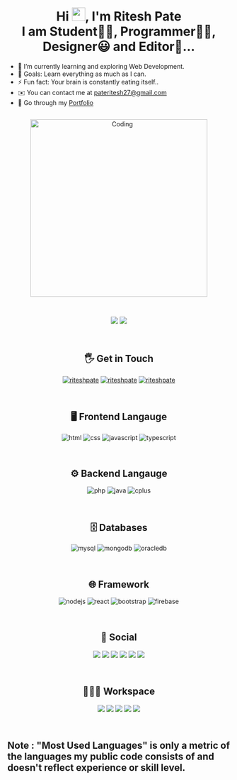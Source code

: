 <h1 align="center"> Hi <img src="https://raw.githubusercontent.com/MartinHeinz/MartinHeinz/master/wave.gif" width="30">, I'm Ritesh Pate <br> I am Student👨‍🎓, Programmer👨‍💻, Designer😃 and Editor🤩...
</h1>

- 🌱 I’m currently learning and exploring Web Development.<br>
- 🥅 Goals: Learn everything as much as I can.<br>
- ⚡ Fun fact: Your brain is constantly eating itself..<br>
- ✉️ You can contact me at [pateritesh27@gmail.com](mailto:pateritesh27@gmail.com) <br>
- 📌 Go through my <a href="https://riteshpate.netlify.app/" target="_blank">Portfolio</a>
  
<h2 align="center"></h2>
  <p align="center">
<img align="center" alt="Coding" width="400" src="https://raw.githubusercontent.com/PolarBearGG/PolarBearGG/master/web-developer.gif">
  </p>
  <br>
  <p align="center">
  <img src="https://komarev.com/ghpvc/?username=pratikabhang&style=for-the-badge">
  <img src="https://custom-icon-badges.herokuapp.com/badge/dynamic/json?logo=star&color=55960c&labelColor=488207&label=Stars&style=for-the-badge&query=%24.stars&url=https://api.github-star-counter.workers.dev/user/Riteshpate">
  </p>
  <br>
  <h2 align="center">🖐 Get in Touch</h2>
  <p align="center">
  <a href="https://linkedin.com/in/ritesh-pate/" target="blank"><img align="center" src="https://img.shields.io/badge/linkedin-%230A66C2.svg?&style=for-the-badge&logo=linkedin&logoColor=white" alt="riteshpate" /></a>
  <a href="https://riteshpate.netlify.app/" target="blank"><img align="center" src="https://img.shields.io/badge/Portfolio-%23000000.svg?style=for-the-badge&logo=firefox&logoColor=#FF7139" alt="riteshpate" /></a>
  <a href="mailto:pateritesh27@gmail.com" target="blank"><img align="center" src="https://img.shields.io/badge/gmail-%23EA4335.svg?&style=for-the-badge&logo=gmail&logoColor=white" alt="riteshpate" /></a>
  </p>
  <br>
  <h2 align="center">🖥️ Frontend Langauge</h2>
  <p align="center">
  <img src="https://img.shields.io/badge/html5-%23E34F26.svg?&style=for-the-badge&logo=html5&logoColor=white" alt="html"/>
  <img src="https://img.shields.io/badge/css3-%231572B6.svg?&style=for-the-badge&logo=css3&logoColor=white" alt="css"/>
  <img src="https://img.shields.io/badge/javascript-%23F7DF1E.svg?&style=for-the-badge&logo=javascript&logoColor=black" alt="javascript"/>
  <img src="https://img.shields.io/badge/typescript-%23007ACC.svg?style=for-the-badge&logo=typescript&logoColor=white" alt="typescript"/>
  </p>
  <br>
  <h2 align="center">⚙️ Backend Langauge</h2>
  <p align="center">
  <img src="https://img.shields.io/badge/php-%23777BB4.svg?style=for-the-badge&logo=php&logoColor=white" alt="php"/>
  <img src="https://img.shields.io/badge/java-%23E34F26.svg?&style=for-the-badge&logo=java&logoColor=white" alt="java"/>
  <img src="https://img.shields.io/badge/c%2B%2B-%2300599C.svg?&style=for-the-badge&logo=c%2B%2B&logoColor=white" alt="cplus"/>
  </p>
  <br>
  <h2 align="center">🗄️ Databases</h2>
  <p align="center">
  <img src="https://img.shields.io/badge/mysql-%234479A1.svg?&style=for-the-badge&logo=mysql&logoColor=white" alt="mysql"/>
  <img src="https://img.shields.io/badge/mongodb-%2347A248.svg?&style=for-the-badge&logo=mongodb&logoColor=white" alt="mongodb"/>
  <img src="https://img.shields.io/badge/oracledb-%23E34F26.svg?&style=for-the-badge&logo=oarcaledb&logoColor=white" alt="oracledb"/>
  <p>
  <br>
  <h2 align="center">🌐 Framework</h2>
  <p align="center">
  <img src="https://img.shields.io/badge/node.js-%23339933.svg?&style=for-the-badge&logo=node.js&logoColor=white" alt="nodejs"/>
  <img src="https://img.shields.io/badge/react-%2361DAFB.svg?&style=for-the-badge&logo=react&logoColor=black" alt="react"/>
  <img src="https://img.shields.io/badge/bootstrap-%23563D7C.svg?style=for-the-badge&logo=bootstrap&logoColor=white" alt="bootstrap"/>
  <img src="https://img.shields.io/badge/firebase-%23FFCA28.svg?&style=for-the-badge&logo=firebase&logoColor=black" alt="firebase"/>
  </p>
  <br>
  <h2 align="center">🤙 Social</h2>
  <p align="center">
  <a href="http://www.instagram.com/ritesh27.11/"><img src = "https://img.shields.io/badge/Instagram-%23E4405F.svg?style=for-the-badge&logo=Instagram&logoColor=white"></a>
  <a href="https://www.linkedin.com/in/ritesh-pate/"><img src="https://img.shields.io/badge/linkedin-%230077B5.svg?style=for-the-badge&logo=linkedin&logoColor=white"></a>
  <a href="https://www.github.com/riteshpate/"><img src="https://img.shields.io/badge/github-%23121011.svg?style=for-the-badge&logo=github&logoColor=white"></a>
  <a href="https://auth.geeksforgeeks.org/user/riteshpate/"><img src="https://img.shields.io/badge/Geeks_for_Geeks-gray?style=for-the-badge&logo=geeksforgeeks&logoColor=35914c"></a>
  <a href="https://www.leetcode.com/riteshpate/"><img src="https://img.shields.io/badge/leetcode-%23FFA116.svg?&style=for-the-badge&logo=leetcode&logoColor=black"></a>
  <a href="https://www.hackerrank.com/riteshpate/"><img src="https://img.shields.io/badge/-Hackerrank-2EC866?style=for-the-badge&logo=HackerRank&logoColor=white"></a>
  </p>
  <br>
  <h2 align="center">👨🏻‍💻 Workspace</h2>
  <p align="center">
  <img src="https://img.shields.io/badge/hp%20laptop-0096D6?style=for-the-badge&logo=hp&logoColor=white">
  <img src="https://img.shields.io/badge/Windows_OS-0078D6?style=for-the-badge&logo=windows&logoColor=white">
  <img src="https://img.shields.io/badge/Intel%20Core_i7_12th-0071C5?style=for-the-badge&logo=intel&logoColor=white">
  <img src="https://img.shields.io/badge/Google-4285F4?style=for-the-badge&logo=GoogleChrome&logoColor=white">
  <img src="https://img.shields.io/badge/VSCode-0078D4?style=for-the-badge&logo=visual%20studio%20code&logoColor=white">
  </p>
  <br>
  <p align="center">
 
  </p>

## Note : "Most Used Languages" is only a metric of the languages my public code consists of and doesn't reflect experience or skill level.
